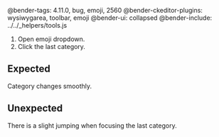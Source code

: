 @bender-tags: 4.11.0, bug, emoji, 2560
@bender-ckeditor-plugins: wysiwygarea, toolbar, emoji
@bender-ui: collapsed
@bender-include: ../../_helpers/tools.js

1. Open emoji dropdown.
1. Click the last category.

## Expected

Category changes smoothly.

## Unexpected

There is a slight jumping when focusing the last category.
